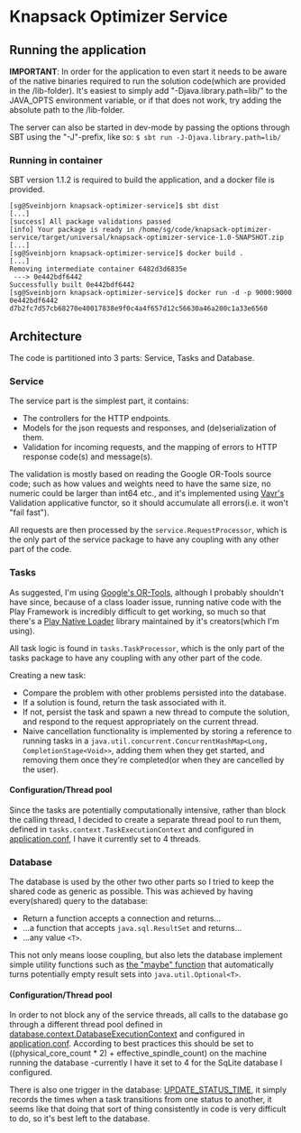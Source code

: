 # Knapsack Optimizer Service

## Running the application

**IMPORTANT**:
In order for the application to even start it needs to be aware of the native binaries required to 
run the solution code(which are provided in the /lib-folder).
It's easiest to simply add "-Djava.library.path=lib/" to the JAVA_OPTS environment
variable, or if that does not work, try adding the absolute path to the /lib-folder.

The server can also be started in dev-mode by passing the options through SBT using the "-J"-prefix, 
like so: `$ sbt run -J-Djava.library.path=lib/`

### Running in container

SBT version 1.1.2 is required to build the application, and a docker file is provided.

    [sg@Sveinbjorn knapsack-optimizer-service]$ sbt dist
    [...]
    [success] All package validations passed
    [info] Your package is ready in /home/sg/code/knapsack-optimizer-service/target/universal/knapsack-optimizer-service-1.0-SNAPSHOT.zip
    [...]
    [sg@Sveinbjorn knapsack-optimizer-service]$ docker build .
    [...]
    Removing intermediate container 6482d3d6835e
     ---> 0e442bdf6442
    Successfully built 0e442bdf6442
    [sg@Sveinbjorn knapsack-optimizer-service]$ docker run -d -p 9000:9000 0e442bdf6442
    d7b2fc7d57cb68270e40017838e9f0c4a4f657d12c56630a46a200c1a33e6560

## Architecture

The code is partitioned into 3 parts: Service, Tasks and Database.

### Service
The service part is the simplest part, it contains:
 
 * The controllers for the HTTP endpoints. 
 * Models for the json requests and responses, and (de)serialization of them.
 * Validation for incoming requests, and the mapping of errors to HTTP response code(s) and message(s).
 
The validation is mostly based on reading the Google OR-Tools source code; 
such as how values and weights need to have the same size, no numeric could be larger than int64 etc.,
and it's implemented using [Vavr's](http://www.vavr.io/vavr-docs/#_validation) Validation applicative functor, 
so it should accumulate all errors(i.e. it won't "fail fast").

All requests are then processed by the `service.RequestProcessor`, which is the only part of the service package 
to have any coupling with any other part of the code.

### Tasks

As suggested, I'm using [Google's OR-Tools](https://developers.google.com/optimization/), although I probably shouldn't have
since, because of a class loader issue, running native code with the Play Framework is incredibly difficult to get working,
so much so that there's a [Play Native Loader](https://github.com/playframework/play-native-loader) library maintained by it's creators(which I'm using).

All task logic is found in `tasks.TaskProcessor`, which is the only part of the tasks package to have any coupling with any other part of the code.

Creating a new task:

* Compare the problem with other problems persisted into the database.
* If a solution is found, return the task associated with it.
* If not, persist the task and spawn a new thread to compute the solution, and respond to the request appropriately on the current thread.
* Naive cancellation functionality is implemented by storing a reference to running tasks in a 
`java.util.concurrent.ConcurrentHashMap<Long, CompletionStage<Void>>`, adding them 
when they get started, and removing them once they're completed(or when they are cancelled by the user).

#### Configuration/Thread pool

Since the tasks are potentially computationally intensive, rather than block the calling thread, I decided to create a separate 
thread pool to run them, defined in `tasks.context.TaskExecutionContext` and configured in [application.conf](/conf/application.conf),
I have it currently set to 4 threads.

### Database

The database is used by the other two other parts so I tried to keep the shared code as generic as possible. 
This was achieved by having every(shared) query to the database:

* Return a function accepts a connection and returns...
* ...a function that accepts `java.sql.ResultSet` and returns...
* ...any value `<T>`.

This not only means loose coupling, but also lets the database implement simple utility functions
such as [the "maybe" function](/app/database/util/ResultSetReadable.java#L13) 
that automatically turns potentially empty result sets into `java.util.Optional<T>`.

#### Configuration/Thread pool

In order to not block any of the service threads, all calls to the database go through a 
different thread pool defined in [database.context.DatabaseExecutionContext](/app/database/context/DatabaseExecutionContext.java) and configured in 
[application.conf](/conf/application.conf).
According to best practices this should be set to ((physical_core_count * 2) + effective_spindle_count)
on the machine running the database -currently I have it set to 4 for the SqLite database I configured.

There is also one trigger in the database: [UPDATE_STATUS_TIME](/conf/database/UPDATE_STATUS_TIME.sql),
 it simply records the times when a task transitions from one status to another, 
it seems like that doing that sort of thing consistently in code is very difficult to do, so it's best left to the database.

